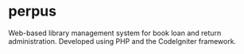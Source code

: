 # perpus
Web-based library management system for book loan and return administration. Developed using PHP and the CodeIgniter framework.
